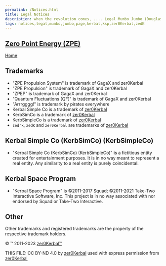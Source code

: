 ```yaml
---
permalink: /Notices.html
title: Legal Notices
description: when the revolution comes, .... Legal Mumbo Jumbo (Douglas Adams)
tags: notices,legal,mumbo,jumbo,page,kerbal,ksp,zer0Kerbal,zedK
---
```

<!-- Notices.md v1.0.0.0
Zero Point Energy (ZPE)
created: 17 Jul 2023
updated: 

TEMPLATE: Notices.md v1.0.3.0
created: 13 Apr 2022
updated: 13 Jun 2023

based upon work by LisiasT -->
<script src="https://kit.fontawesome.com/0ea5493613.js" crossorigin="anonymous"></script>
<i class="fa-solid fa-file-contract fa-beat-fade fa-3x" style="--fa-beat-fade-opacity: 0.1; --fa-beat-fade-scale: 1.25;color: #6495ED" ></i>

## [Zero Point Energy (ZPE)][mod]

[Home](./index.md)

## Trademarks <i class="fa-solid fa-trademark fa-beat-fade" style="--fa-beat-fade-opacity: 0.1; --fa-beat-fade-scale: 1.25;color: black" ></i>

* "ZPE Propulsion System" is trademark of GagaX and zer0Kerbal
* "ZPE Propulsion" is trademark of GagaX and zer0Kerbal
* "ZPEP" is trademark of GagaX and zer0Kerbal
* "Quantum Fluctuations (QF)" is trademark of GagaX and zer0Kerbal
* "Arrrgggg!" is trademark by pirates everywhere
* Kerbal Simple Co is a trademark of [zer0Kerbal][zedK]
* KerbSimCo is a trademark of [zer0Kerbal][zedK]
* KerbSimpleCo is a trademark of [zer0Kerbal][zedK]
* `zed'k`, `zedK` and `zer0Kerbal` are trademarks of [zer0Kerbal][zedK]

## Kerbal Simple Co (KerbSimCo) (KerbSimpleCo)

* "Kerbal Simple Co (KerbSimCo) (KerbSimpleCo)" is a fictitious entity created for entertainment purposes. It is in no way meant to represent a real entity. Any similarity to a real entity is purely coincidental.

## Kerbal Space Program

* "Kerbal Space Program" is ©2011-2017 Squad; ©2011-2021 Take-Two Interactive Software, Inc. This project is in no way associated with nor endorsed by Squad or Take-Two Interactive.

## Other

Other trademarks and registered trademarks are the property of the respective trademark holders.

© ™ 2011-2023 [zer0Kerbal™][zedK]

THIS FILE: CC BY-ND 4.0 by [zer0Kerbal][zedK]
  used with express permission from [zer0Kerbal][zedK]

[zedK]: https://github.com/zer0Kerbal "zer0Kerbal"
[mod]: https://www.curseforge.com/kerbal/ksp-mods/ZeroPointEnergy "Zero Point Energy (ZPE)"
